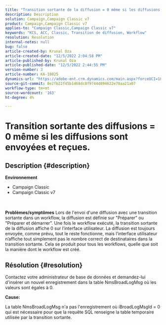 ```yaml
---
title: "Transition sortante de la diffusion = 0 même si les diffusions sont envoyées et reçues."
description: Description
solution: Campaign,Campaign Classic v7
product: Campaign,Campaign Classic v7
applies-to: "Campaign Classic,Campaign Classic v7"
keywords: "KCS, ACC, Classic, Transition de diffusion, Workflow"
resolution: Resolution
internal-notes: null
bug: false
article-created-by: Krunal Oza
article-created-date: "12/5/2022 2:04:58 PM"
article-published-by: Krunal Oza
article-published-date: "12/5/2022 2:44:55 PM"
version-number: 3
article-number: KA-18025
dynamics-url: "https://adobe-ent.crm.dynamics.com/main.aspx?forceUCI=1&pagetype=entityrecord&etn=knowledgearticle&id=adaee7c7-a574-ed11-81aa-6045bd006c82"
source-git-commit: 8e2fb22f45b1d68dc0f9744d894622e70aa21a07
workflow-type: tm+mt
source-wordcount: '163'
ht-degree: 4%

---
```


# Transition sortante des diffusions = 0 même si les diffusions sont envoyées et reçues.

## Description {#description}

<b>Environnement</b>
- Campaign Classic
- Campaign Classic v7

<br> <br><b>Problèmes/symptômes</b>
Lors de l&#39;envoi d&#39;une diffusion avec une transition sortante dans un workflow, la diffusion est définie sur &quot;Préparer&quot; ou &quot;Préparer et démarrer&quot;. Une fois le workflow exécuté, la transition sortante de la diffusion affiche 0 sur l’interface utilisateur. La diffusion est toujours envoyée, comme prévu, tout le reste fonctionne, mais l’interface utilisateur n’affiche tout simplement pas le nombre correct de destinataires dans la transition sortante. Cela se produit pour tous les workflows, quelle que soit la manière dont le workflow est créé.




## Résolution {#resolution}


Contactez votre administrateur de base de données et demandez-lui d&#39;insérer un nouvel enregistrement dans la table NmsBroadLogMsg où les valeurs sont égales à 0.



<b>Cause:</b>

La table NmsBroadLogMsg n&#39;a pas l&#39;enregistrement où iBroadLogMsgId = 0 qui est nécessaire pour que la requête SQL renseigne la table temporaire utilisée par la transition sortante.
